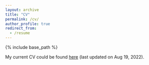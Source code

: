 ```yaml
---
layout: archive
title: "CV"
permalink: /cv/
author_profile: true
redirect_from:
  - /resume
---
```


{% include base_path %}

My current CV could be found [here](http://rjssue.github.io/files/CV.pdf) (last updated on Aug 19, 2022).